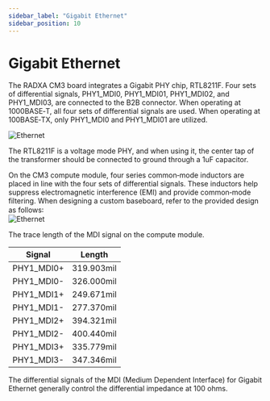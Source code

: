 ```yaml
---
sidebar_label: "Gigabit Ethernet"
sidebar_position: 10
---
```


# Gigabit Ethernet

The RADXA CM3 board integrates a Gigabit PHY chip, RTL8211F. Four sets of differential signals, PHY1_MDI0, PHY1_MDI01, PHY1_MDI02, and PHY1_MDI03, are connected to the B2B connector. When operating at 1000BASE‑T, all four sets of differential signals are used. When operating at 100BASE‑TX, only PHY1_MDI0 and PHY1_MDI01 are utilized.

![Ethernet](/img/cm3/ethernet-phy-design.webp)

The RTL8211F is a voltage mode PHY, and when using it, the center tap of the transformer should be connected to ground through a 1uF capacitor.

On the CM3 compute module, four series common‑mode inductors are placed in line with the four sets of differential signals. These inductors help suppress electromagnetic interference (EMI) and provide common‑mode filtering. When designing a custom baseboard, refer to the provided design as follows꞉  
![Ethernet](/img/cm3/eth-design.webp)

The trace length of the MDI signal on the compute module.

| Signal     | Length     |
| ---------- | ---------- |
| PHY1_MDI0+ | 319.903mil |
| PHY1_MDI0- | 326.000mil |
| PHY1_MDI1+ | 249.671mil |
| PHY1_MDI1- | 277.370mil |
| PHY1_MDI2+ | 394.321mil |
| PHY1_MDI2- | 400.440mil |
| PHY1_MDI3+ | 335.779mil |
| PHY1_MDI3- | 347.346mil |

The differential signals of the MDI (Medium Dependent Interface) for Gigabit Ethernet generally control the differential impedance at 100 ohms.
